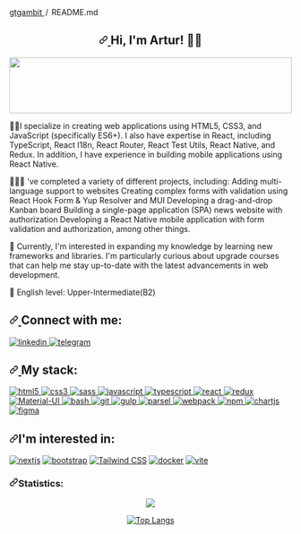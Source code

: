 <div class="Box-body p-4">
  <div class="d-flex flex-justify-between">
    <div class="text-mono text-small mb-3">
      <a href="/gtgambit/gtgambit" class="no-underline Link--primary">
        gtgambit
      </a>
      <span class="color-fg-muted d-inline-block" style="padding: 0px 2px">
        /
      </span>
      README<span class="color-fg-muted">.md</span>
    </div>
  </div>
  <article class="markdown-body entry-content container-lg f5" itemprop="text">
    <h2 align="center" dir="auto">
      <a
        id="user-content-hi-im-artur-"
        class="anchor"
        aria-hidden="true"
        href="#hi-im-artur-">
        <svg
          class="octicon octicon-link"
          viewBox="0 0 16 16"
          version="1.1"
          width="16"
          height="16"
          aria-hidden="true">
          <path d="m7.775 3.275 1.25-1.25a3.5 3.5 0 1 1 4.95 4.95l-2.5 2.5a3.5 3.5 0 0 1-4.95 0 .751.751 0 0 1 .018-1.042.751.751 0 0 1 1.042-.018 1.998 1.998 0 0 0 2.83 0l2.5-2.5a2.002 2.002 0 0 0-2.83-2.83l-1.25 1.25a.751.751 0 0 1-1.042-.018.751.751 0 0 1-.018-1.042Zm-4.69 9.64a1.998 1.998 0 0 0 2.83 0l1.25-1.25a.751.751 0 0 1 1.042.018.751.751 0 0 1 .018 1.042l-1.25 1.25a3.5 3.5 0 1 1-4.95-4.95l2.5-2.5a3.5 3.5 0 0 1 4.95 0 .751.751 0 0 1-.018 1.042.751.751 0 0 1-1.042.018 1.998 1.998 0 0 0-2.83 0l-2.5 2.5a1.998 1.998 0 0 0 0 2.83Z"></path>
        </svg>
      </a>
      Hi, I'm Artur!
      <g-emoji
        class="g-emoji"
        alias="man_technologist"
        fallback-src="https://github.githubassets.com/images/icons/emoji/unicode/1f468-1f4bb.png">
        👨‍💻
      </g-emoji>
    </h2>
    <p dir="auto">
      <a
        target="_blank"
        rel="noopener noreferrer nofollow"
        href="https://raw.githubusercontent.com/matfantinel/matfantinel/master/waves.svg">
        <img
          src="https://raw.githubusercontent.com/matfantinel/matfantinel/master/waves.svg"
          width="100%"
          height="100"
          style="max-width: 100%"
          id="exifviewer-img-1"
          exifid="-1014432983"
          oldsrc="https://raw.githubusercontent.com/matfantinel/matfantinel/master/waves.svg"
        />
      </a>
    </p>
    <p dir="auto">
      ✍🏼I specialize in creating web applications using HTML5, CSS3, and JavaScript (specifically ES6+). I also have expertise in React, including TypeScript, React I18n, React Router, React Test Utils, React Native, and Redux. 
      </strong>
In addition, I have experience in building mobile applications using React Native.
    </p>
    <p dir="auto">
      👷🏼‍♂️ 've completed a variety of different projects, including:
Adding multi-language support to websites
Creating complex forms with validation using React Hook Form & Yup Resolver and MUI
Developing a drag-and-drop Kanban board
Building a single-page application (SPA) news website with authorization
Developing a React Native mobile application with form validation and authorization, among other things.
    </p>
    <p dir="auto">
      <g-emoji
        class="g-emoji"
        alias="brain"
        fallback-src="https://github.githubassets.com/images/icons/emoji/unicode/1f9e0.png">
        🧠
      </g-emoji>
     Currently, I'm interested in expanding my knowledge by learning new frameworks and libraries. I'm particularly curious about upgrade courses that can help me stay up-to-date with the latest advancements in web development.
    </p>
    <p dir="auto">
      <g-emoji
        class="g-emoji"
        alias="tongue"
        fallback-src="https://github.githubassets.com/images/icons/emoji/unicode/1f445.png">
        👅
      </g-emoji>
      English level: Upper-Intermediate(B2)
    </p>
    <h2 align="left" dir="auto">
      <a
        id="user-content-connect-with-me"
        class="anchor"
        aria-hidden="true"
        href="#connect-with-me">
        <svg
          class="octicon octicon-link"
          viewBox="0 0 16 16"
          version="1.1"
          width="16"
          height="16"
          aria-hidden="true">
          <path d="m7.775 3.275 1.25-1.25a3.5 3.5 0 1 1 4.95 4.95l-2.5 2.5a3.5 3.5 0 0 1-4.95 0 .751.751 0 0 1 .018-1.042.751.751 0 0 1 1.042-.018 1.998 1.998 0 0 0 2.83 0l2.5-2.5a2.002 2.002 0 0 0-2.83-2.83l-1.25 1.25a.751.751 0 0 1-1.042-.018.751.751 0 0 1-.018-1.042Zm-4.69 9.64a1.998 1.998 0 0 0 2.83 0l1.25-1.25a.751.751 0 0 1 1.042.018.751.751 0 0 1 .018 1.042l-1.25 1.25a3.5 3.5 0 1 1-4.95-4.95l2.5-2.5a3.5 3.5 0 0 1 4.95 0 .751.751 0 0 1-.018 1.042.751.751 0 0 1-1.042.018 1.998 1.998 0 0 0-2.83 0l-2.5 2.5a1.998 1.998 0 0 0 0 2.83Z"></path>
        </svg>
      </a>
      Connect with me:
    </h2>
    <p align="left" dir="auto">
      <a
        href="https://www.linkedin.com/in/artur-kononov-92b2a025b/"
        rel="nofollow">
        <img
          src="https://camo.githubusercontent.com/714c7b251906b02133a3da39491bdeb272f7e3fbec923dbc6d39a5987e8d33d1/68747470733a2f2f696d672e736869656c64732e696f2f62616467652f4c696e6b6564696e2d626c75653f6c6f676f3d6c696e6b6564696e267374796c653d666f722d7468652d6261646765"
          alt="linkedin"
          title="Linkedin"
          data-canonical-src="https://img.shields.io/badge/Linkedin-blue?logo=linkedin&amp;style=for-the-badge"
          style="max-width: 100%"
          id="exifviewer-img-4"
          exifid="-390960429"
          oldsrc="https://camo.githubusercontent.com/714c7b251906b02133a3da39491bdeb272f7e3fbec923dbc6d39a5987e8d33d1/68747470733a2f2f696d672e736869656c64732e696f2f62616467652f4c696e6b6564696e2d626c75653f6c6f676f3d6c696e6b6564696e267374796c653d666f722d7468652d6261646765"
        />
      </a>
      <a href="https://t.me/gtgambit" rel="nofollow">
        <img
          src="https://camo.githubusercontent.com/f9b042c3014785b4d4bc3b2f6a9a131a9c61e15acdb06f4ebf4d072c9db078db/68747470733a2f2f696d672e736869656c64732e696f2f62616467652f54656c656772616d2d3535353f6c6f676f3d74656c656772616d267374796c653d666f722d7468652d6261646765"
          alt="telegram"
          title="Telegram"
          data-canonical-src="https://img.shields.io/badge/Telegram-555?logo=telegram&amp;style=for-the-badge"
          style="max-width: 100%"
          id="exifviewer-img-7"
          exifid="1861445782"
          oldsrc="https://camo.githubusercontent.com/f9b042c3014785b4d4bc3b2f6a9a131a9c61e15acdb06f4ebf4d072c9db078db/68747470733a2f2f696d672e736869656c64732e696f2f62616467652f54656c656772616d2d3535353f6c6f676f3d74656c656772616d267374796c653d666f722d7468652d6261646765"
        />
      </a>
    </p>
    <h2 align="left" dir="auto">
      <a
        id="user-content-my-stack"
        class="anchor"
        aria-hidden="true"
        href="#my-stack">
        <svg
          class="octicon octicon-link"
          viewBox="0 0 16 16"
          version="1.1"
          width="16"
          height="16"
          aria-hidden="true">
          <path d="m7.775 3.275 1.25-1.25a3.5 3.5 0 1 1 4.95 4.95l-2.5 2.5a3.5 3.5 0 0 1-4.95 0 .751.751 0 0 1 .018-1.042.751.751 0 0 1 1.042-.018 1.998 1.998 0 0 0 2.83 0l2.5-2.5a2.002 2.002 0 0 0-2.83-2.83l-1.25 1.25a.751.751 0 0 1-1.042-.018.751.751 0 0 1-.018-1.042Zm-4.69 9.64a1.998 1.998 0 0 0 2.83 0l1.25-1.25a.751.751 0 0 1 1.042.018.751.751 0 0 1 .018 1.042l-1.25 1.25a3.5 3.5 0 1 1-4.95-4.95l2.5-2.5a3.5 3.5 0 0 1 4.95 0 .751.751 0 0 1-.018 1.042.751.751 0 0 1-1.042.018 1.998 1.998 0 0 0-2.83 0l-2.5 2.5a1.998 1.998 0 0 0 0 2.83Z"></path>
        </svg>
      </a>
      My stack:
    </h2>
    <p align="left" dir="auto">
      <a
        href="https://developer.mozilla.org/en-US/docs/Web/HTML"
        rel="nofollow">
        <img
          src="https://camo.githubusercontent.com/8280104c77ff20e7b7cd51e275376ad2bc440ae211591f104451602fec5b17bc/68747470733a2f2f696d672e736869656c64732e696f2f62616467652f48544d4c352d3535353f6c6f676f3d68746d6c35267374796c653d666f722d7468652d6261646765"
          alt="html5"
          title="HTML5"
          data-canonical-src="https://img.shields.io/badge/HTML5-555?logo=html5&amp;style=for-the-badge"
          style="max-width: 100%"
        />
      </a>
      <a href="https://developer.mozilla.org/en-US/docs/Web/CSS" rel="nofollow">
        <img
          src="https://camo.githubusercontent.com/5d85c606f28faffaf6111880f71940f4f2c05011c219f39f3d5020bd946e9715/68747470733a2f2f696d672e736869656c64732e696f2f62616467652f435353332d3535353f6c6f676f3d63737333266c6f676f436f6c6f723d313537324236267374796c653d666f722d7468652d6261646765"
          alt="css3"
          title="CSS3"
          data-canonical-src="https://img.shields.io/badge/CSS3-555?logo=css3&amp;logoColor=1572B6&amp;style=for-the-badge"
          style="max-width: 100%"
        />
      </a>
      <a href="https://sass-lang.com" rel="nofollow">
        <img
          src="https://camo.githubusercontent.com/cfbf88a0157b6a99a086a12044a9b4abc4ba1f1222c1b882e0e83218c35cf5d8/68747470733a2f2f696d672e736869656c64732e696f2f62616467652f534153532d3535353f6c6f676f3d73617373267374796c653d666f722d7468652d6261646765"
          alt="sass"
          title="SASS"
          data-canonical-src="https://img.shields.io/badge/SASS-555?logo=sass&amp;style=for-the-badge"
          style="max-width: 100%"
        />
      </a>
      <a
        href="https://developer.mozilla.org/en-US/docs/Web/JavaScript"
        rel="nofollow">
        <img
          src="https://camo.githubusercontent.com/5180c7c420fbbc4ac7ec511899f5f6b84eef10ab0f8c0003f044c51f7731fd7b/68747470733a2f2f696d672e736869656c64732e696f2f62616467652f4a6176617363726970742d3535353f6c6f676f3d6a617661736372697074267374796c653d666f722d7468652d6261646765"
          alt="javascript"
          title="javascript"
          data-canonical-src="https://img.shields.io/badge/Javascript-555?logo=javascript&amp;style=for-the-badge"
          style="max-width: 100%"
        />
      </a>
      <a href="https://www.typescriptlang.org/" rel="nofollow">
        <img
          src="https://camo.githubusercontent.com/d9e62f165f5d93533c56854257c47f92451e3fbe9ccb5e2c45b55db2d13780a1/68747470733a2f2f696d672e736869656c64732e696f2f62616467652f547970657363726970742d3535353f6c6f676f3d74797065736372697074267374796c653d666f722d7468652d6261646765"
          alt="typescript"
          title="TypeScript"
          data-canonical-src="https://img.shields.io/badge/Typescript-555?logo=typescript&amp;style=for-the-badge"
          style="max-width: 100%"
        />
      </a>
      <a href="https://reactjs.org/" rel="nofollow">
        <img
          src="https://camo.githubusercontent.com/7b2e0c7d90ca13887995364d1986836140a50fd320619164fcb8ab2234062f10/68747470733a2f2f696d672e736869656c64732e696f2f62616467652f52656163742d3535353f6c6f676f3d7265616374267374796c653d666f722d7468652d6261646765"
          alt="react"
          title="react"
          data-canonical-src="https://img.shields.io/badge/React-555?logo=react&amp;style=for-the-badge"
          style="max-width: 100%"
        />
      </a>
      <a href="https://react-redux.js.org/" rel="nofollow">
        <img
          src="https://camo.githubusercontent.com/714cc688154a2c6adadf729023259fc2fc0198294b7372a1609f58beb01ab396/68747470733a2f2f696d672e736869656c64732e696f2f62616467652f52656475782d3535353f6c6f676f3d7265647578266c6f676f436f6c6f723d373634414243267374796c653d666f722d7468652d6261646765"
          alt="redux"
          title="redux"
          data-canonical-src="https://img.shields.io/badge/Redux-555?logo=redux&amp;logoColor=764ABC&amp;style=for-the-badge"
          style="max-width: 100%"
        />
      </a>
      <a href="https://material-ui.com/" rel="nofollow">
        <img
          src="https://camo.githubusercontent.com/ec38a46416e38ba39fb2861ba67bf25b3c3e8a3d05a87f0fe11546d9025ce19c/68747470733a2f2f696d672e736869656c64732e696f2f62616467652f6d6174657269616c5f75692d3535353f6c6f676f3d6d6174657269616c64657369676e267374796c653d666f722d7468652d6261646765"
          alt="Material-UI"
          title="Material-UI"
          data-canonical-src="https://img.shields.io/badge/material_ui-555?logo=materialdesign&amp;style=for-the-badge"
          style="max-width: 100%"
        />
      </a>
      <a href="https://www.gnu.org/software/bash/" rel="nofollow">
        <img
          src="https://camo.githubusercontent.com/23cc7de1729ff4d608669d297f72a842db4b7646c959240f004ff17934fc1e40/68747470733a2f2f696d672e736869656c64732e696f2f62616467652f426173682d3535353f6c6f676f3d676e7562617368267374796c653d666f722d7468652d6261646765"
          alt="bash"
          title="Bash"
          data-canonical-src="https://img.shields.io/badge/Bash-555?logo=gnubash&amp;style=for-the-badge"
          style="max-width: 100%"
        />
      </a>
      <a href="https://git-scm.com/" rel="nofollow">
        <img
          src="https://camo.githubusercontent.com/d390b682cfae5596c7085fe5192c69ba39dffa89b374e72877564bc6a4733916/68747470733a2f2f696d672e736869656c64732e696f2f62616467652f4769742d3535353f6c6f676f3d676974267374796c653d666f722d7468652d6261646765"
          alt="git"
          title="Git"
          data-canonical-src="https://img.shields.io/badge/Git-555?logo=git&amp;style=for-the-badge"
          style="max-width: 100%"
        />
      </a>
      <a href="https://gulpjs.com" rel="nofollow">
        <img
          src="https://camo.githubusercontent.com/ab5f028c5e3961bccd81d9c8da6d4e81addc34b1ffc80d9e0cf17ab83e597171/68747470733a2f2f696d672e736869656c64732e696f2f62616467652f47756c702d3535353f6c6f676f3d67756c70267374796c653d666f722d7468652d6261646765"
          alt="gulp"
          title="gulp"
          data-canonical-src="https://img.shields.io/badge/Gulp-555?logo=gulp&amp;style=for-the-badge"
          style="max-width: 100%"
        />
      </a>
      <a href="https://parceljs.org/" rel="nofollow">
        <img
          src="https://camo.githubusercontent.com/11f9e445b1e402fee7d4d64ef994064c2dc4e1f171a3db948aafff20813d235b/68747470733a2f2f696d672e736869656c64732e696f2f62616467652f50617263656c2d3535353f6c6f676f3d70617263656c267374796c653d666f722d7468652d6261646765"
          alt="parsel"
          title="Parsel"
          data-canonical-src="https://img.shields.io/badge/Parcel-555?logo=parcel&amp;style=for-the-badge"
          style="max-width: 100%"
        />
      </a>
      <a href="https://webpack.js.org" rel="nofollow">
        <img
          src="https://camo.githubusercontent.com/11d026a051269c59d4da8808e61ed52c3a78fb5455b10f38e922e49353fcd71a/68747470733a2f2f696d672e736869656c64732e696f2f62616467652f5765627061636b2d3535353f6c6f676f3d7765627061636b267374796c653d666f722d7468652d6261646765"
          alt="webpack"
          title="Webpack"
          data-canonical-src="https://img.shields.io/badge/Webpack-555?logo=webpack&amp;style=for-the-badge"
          style="max-width: 100%"
        />
      </a>
      <a href="https://www.npmjs.com/" rel="nofollow">
        <img
          src="https://camo.githubusercontent.com/89ba0246cbeb75ae23f53b74e9e2eded19937b2f385c4210bd2758012cd72bb9/68747470733a2f2f696d672e736869656c64732e696f2f62616467652f4e706d2d3535353f6c6f676f3d6e706d267374796c653d666f722d7468652d6261646765"
          alt="npm"
          title="NPM"
          data-canonical-src="https://img.shields.io/badge/Npm-555?logo=npm&amp;style=for-the-badge"
          style="max-width: 100%"
        />
      </a>
      <a href="https://www.chartjs.org" rel="nofollow">
        <img
          src="https://camo.githubusercontent.com/f7fc28397cc1eb851f3869894a22bbb33c45807f5f302e28dd836ddb42481445/68747470733a2f2f696d672e736869656c64732e696f2f62616467652f43686172742e6a732d3535353f6c6f676f3d6368617274646f746a73267374796c653d666f722d7468652d6261646765"
          alt="chartjs"
          title="Chart.js"
          data-canonical-src="https://img.shields.io/badge/Chart.js-555?logo=chartdotjs&amp;style=for-the-badge"
          style="max-width: 100%"
        />
      </a>
      <a href="https://www.figma.com/" rel="nofollow">
        <img
          src="https://camo.githubusercontent.com/e84ad83b88fd905ac87a5c3ca38041a503dbf9d777efd0553530b67800d3a5da/68747470733a2f2f696d672e736869656c64732e696f2f62616467652f4669676d612d3535353f6c6f676f3d6669676d61267374796c653d666f722d7468652d6261646765"
          alt="figma"
          title="Figma"
          data-canonical-src="https://img.shields.io/badge/Figma-555?logo=figma&amp;style=for-the-badge"
          style="max-width: 100%"
          id="exifviewer-img-12"
          exifid="-851940369"
          oldsrc="https://camo.githubusercontent.com/e84ad83b88fd905ac87a5c3ca38041a503dbf9d777efd0553530b67800d3a5da/68747470733a2f2f696d672e736869656c64732e696f2f62616467652f4669676d612d3535353f6c6f676f3d6669676d61267374796c653d666f722d7468652d6261646765"
        />
      </a>
    </p>
   <h2 align="left" dir="auto"><a id="user-content-im-interested-in" class="anchor" aria-hidden="true" href="#im-interested-in"><svg class="octicon octicon-link" viewBox="0 0 16 16" version="1.1" width="16" height="16" aria-hidden="true"><path d="m7.775 3.275 1.25-1.25a3.5 3.5 0 1 1 4.95 4.95l-2.5 2.5a3.5 3.5 0 0 1-4.95 0 .751.751 0 0 1 .018-1.042.751.751 0 0 1 1.042-.018 1.998 1.998 0 0 0 2.83 0l2.5-2.5a2.002 2.002 0 0 0-2.83-2.83l-1.25 1.25a.751.751 0 0 1-1.042-.018.751.751 0 0 1-.018-1.042Zm-4.69 9.64a1.998 1.998 0 0 0 2.83 0l1.25-1.25a.751.751 0 0 1 1.042.018.751.751 0 0 1 .018 1.042l-1.25 1.25a3.5 3.5 0 1 1-4.95-4.95l2.5-2.5a3.5 3.5 0 0 1 4.95 0 .751.751 0 0 1-.018 1.042.751.751 0 0 1-1.042.018 1.998 1.998 0 0 0-2.83 0l-2.5 2.5a1.998 1.998 0 0 0 0 2.83Z"></path></svg></a>I'm interested in:</h2>
<p align="left" dir="auto">
  <a href="https://nextjs.org/" rel="nofollow"><img src="https://camo.githubusercontent.com/5deece72e859121b1fbd7ac6d00bdb6f1da55cb209120f5143a61e9c0bc5e00a/68747470733a2f2f696d672e736869656c64732e696f2f62616467652f4e6578742e6a732d3535353f6c6f676f3d6e657874646f746a73267374796c653d666f722d7468652d6261646765" alt="nextjs" title="Next.js" data-canonical-src="https://img.shields.io/badge/Next.js-555?logo=nextdotjs&amp;style=for-the-badge" style="max-width: 100%;" id="exifviewer-img-38" exifid="-1349493190" oldsrc="https://camo.githubusercontent.com/5deece72e859121b1fbd7ac6d00bdb6f1da55cb209120f5143a61e9c0bc5e00a/68747470733a2f2f696d672e736869656c64732e696f2f62616467652f4e6578742e6a732d3535353f6c6f676f3d6e657874646f746a73267374796c653d666f722d7468652d6261646765"></a> 
  <a href="https://getbootstrap.com" rel="nofollow"><img src="https://camo.githubusercontent.com/d8e68322223e1bb8705f332a2e2cb3a2579120df29a51ed75504bec0ae5dc9ad/68747470733a2f2f696d672e736869656c64732e696f2f62616467652f426f6f7473747261702d3535353f6c6f676f3d626f6f747374726170267374796c653d666f722d7468652d6261646765" alt="bootstrap" title="Bootstrap" data-canonical-src="https://img.shields.io/badge/Bootstrap-555?logo=bootstrap&amp;style=for-the-badge" style="max-width: 100%;" id="exifviewer-img-33" exifid="-2000288995" oldsrc="https://camo.githubusercontent.com/d8e68322223e1bb8705f332a2e2cb3a2579120df29a51ed75504bec0ae5dc9ad/68747470733a2f2f696d672e736869656c64732e696f2f62616467652f426f6f7473747261702d3535353f6c6f676f3d626f6f747374726170267374796c653d666f722d7468652d6261646765"></a> 
  <a href="https://tailwindcss.com/" rel="nofollow"><img src="https://camo.githubusercontent.com/ad98f37f97c915aeb4cbf2714c7804b490705396211bfb22e10d0c3148ca7e8e/68747470733a2f2f696d672e736869656c64732e696f2f62616467652f5461696c77696e646373732d3535353f6c6f676f3d7461696c77696e64637373267374796c653d666f722d7468652d6261646765" alt="Tailwind CSS" title="Tailwind CSS" data-canonical-src="https://img.shields.io/badge/Tailwindcss-555?logo=tailwindcss&amp;style=for-the-badge" style="max-width: 100%;" id="exifviewer-img-10" exifid="815223618" oldsrc="https://camo.githubusercontent.com/ad98f37f97c915aeb4cbf2714c7804b490705396211bfb22e10d0c3148ca7e8e/68747470733a2f2f696d672e736869656c64732e696f2f62616467652f5461696c77696e646373732d3535353f6c6f676f3d7461696c77696e64637373267374796c653d666f722d7468652d6261646765"></a>
  <a href="https://www.docker.com/" rel="nofollow"><img src="https://camo.githubusercontent.com/b9628a73a4222091291532267f5d8fb2523f21e89ef736522b5d6543501d806a/68747470733a2f2f696d672e736869656c64732e696f2f62616467652f446f636b65722d3535353f6c6f676f3d646f636b6572267374796c653d666f722d7468652d6261646765" alt="docker" title="Docker" data-canonical-src="https://img.shields.io/badge/Docker-555?logo=docker&amp;style=for-the-badge" style="max-width: 100%;" id="exifviewer-img-36" exifid="-1277002260" oldsrc="https://camo.githubusercontent.com/b9628a73a4222091291532267f5d8fb2523f21e89ef736522b5d6543501d806a/68747470733a2f2f696d672e736869656c64732e696f2f62616467652f446f636b65722d3535353f6c6f676f3d646f636b6572267374796c653d666f722d7468652d6261646765"></a> 
  <a href="https://vitejs.dev/" rel="nofollow"><img src="https://camo.githubusercontent.com/eefb930bc6292ed382af395c7ae59cdffc7261caf56928b7a4e2c97e9173a3f0/68747470733a2f2f696d672e736869656c64732e696f2f62616467652f766974652d3535353f6c6f676f3d76697465267374796c653d666f722d7468652d6261646765" alt="vite" title="Vite" data-canonical-src="https://img.shields.io/badge/vite-555?logo=vite&amp;style=for-the-badge" style="max-width: 100%;" id="exifviewer-img-41" exifid="-292226855" oldsrc="https://camo.githubusercontent.com/eefb930bc6292ed382af395c7ae59cdffc7261caf56928b7a4e2c97e9173a3f0/68747470733a2f2f696d672e736869656c64732e696f2f62616467652f766974652d3535353f6c6f676f3d76697465267374796c653d666f722d7468652d6261646765"></a>
</p>
<h3 align="left" dir="auto"><a id="user-content-statistics" class="anchor" aria-hidden="true" href="#statistics"><svg class="octicon octicon-link" viewBox="0 0 16 16" version="1.1" width="16" height="16" aria-hidden="true"><path d="m7.775 3.275 1.25-1.25a3.5 3.5 0 1 1 4.95 4.95l-2.5 2.5a3.5 3.5 0 0 1-4.95 0 .751.751 0 0 1 .018-1.042.751.751 0 0 1 1.042-.018 1.998 1.998 0 0 0 2.83 0l2.5-2.5a2.002 2.002 0 0 0-2.83-2.83l-1.25 1.25a.751.751 0 0 1-1.042-.018.751.751 0 0 1-.018-1.042Zm-4.69 9.64a1.998 1.998 0 0 0 2.83 0l1.25-1.25a.751.751 0 0 1 1.042.018.751.751 0 0 1 .018 1.042l-1.25 1.25a3.5 3.5 0 1 1-4.95-4.95l2.5-2.5a3.5 3.5 0 0 1 4.95 0 .751.751 0 0 1-.018 1.042.751.751 0 0 1-1.042.018 1.998 1.998 0 0 0-2.83 0l-2.5 2.5a1.998 1.998 0 0 0 0 2.83Z"></path></svg></a>Statistics:</h3>
<p align="center" dir="auto">
  <source
    srcset="https://github-readme-stats.vercel.app/api?username=gtgambit&show_icons=true&theme=dark"
    media="(prefers-color-scheme: dark)"
  />
  <source
    srcset="https://github-readme-stats.vercel.app/api?username=gtgambit&show_icons=true"
    media="(prefers-color-scheme: dark), (prefers-color-scheme: no-preference)"
  />
  <img src="https://github-readme-stats.vercel.app/api?username=gtgambit&show_icons=true" />
</p>
<p align="center" dir="auto"> 
<a href="https://github.com/gtgambit"><img src="https://camo.githubusercontent.com/d7490794a2d042e6eb6a434616022fe17f075368c31740e69bf1b3cb0acb273f/68747470733a2f2f6769746875622d726561646d652d73746174732e76657263656c2e6170702f6170692f746f702d6c616e67732f3f757365726e616d653d616e7572616768617a7261266c61796f75743d636f6d70616374" alt="Top Langs" data-canonical-src="https://github-readme-stats.vercel.app/api/top-langs/?username=gtgambit&amp;layout=compact" style="max-width: 100%;"></a>
</p>
</article>
  </div>
